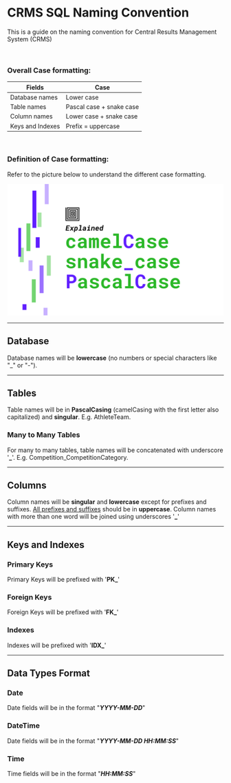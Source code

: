 # CRMS SQL Naming Convention
This is a guide on the naming convention for Central Results Management System (CRMS)

<br/>

### Overall Case formatting:
<table>
    <thead>
        <tr>
            <th>Fields</th>
            <th>Case
        </tr>
    </thead>
    <tbody>
        <tr>
            <td>Database names</td>
            <td>Lower case</td>
        </tr>
        <tr>
            <td>Table names</td>
            <td>Pascal case + snake case</td>
        </tr>
        <tr>
            <td>Column names</td>
            <td>Lower case + snake case</td>
        </tr>
        <tr>
            <td>Keys and Indexes</td>
            <td>Prefix = uppercase</td>
        </tr>
    </tbody>
</table>

<br/>

### Definition of Case formatting:

Refer to the picture below to understand the different case formatting.

![case formatting definition](camel-case-snake-case-pascal-case.png "Case Formatting Definition")

<hr>

## Database
Database names will be **lowercase** (no numbers or special characters like "_" or "-").

<hr>

## Tables
Table names will be in **PascalCasing** (camelCasing with the first letter also capitalized) and **singular**. E.g. AthleteTeam.

### Many to Many Tables
For many to many tables, table names will be concatenated with underscore '**_**'. E.g. Competition_CompetitionCategory.

<hr>

## Columns
Column names will be **singular** and **lowercase** except for prefixes and suffixes. <u>All prefixes and suffixes</u> should be in **uppercase**. Column names with more than one word will be joined using underscores '**_**'

<hr>

## Keys and Indexes

### Primary Keys
Primary Keys will be prefixed with '**PK_**'

### Foreign Keys
Foreign Keys will be prefixed with '**FK_**'

### Indexes
Indexes will be prefixed with '**IDX_**'

<hr>

## Data Types Format

### Date
Date fields will be in the format "**<i>YYYY-MM-DD</i>**"

### DateTime
Date fields will be in the format "**<i>YYYY-MM-DD HH:MM:SS</i>**"

### Time
Time fields will be in the format "**<i>HH:MM:SS</i>**"